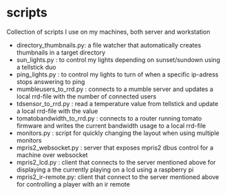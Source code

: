 scripts
=======

Collection of scripts I use on my machines, both server and workstation

- directory_thumbnails.py: a file watcher that automatically creates thumbnails in a target directory
- sun_lights.py : to control my lights depending on sunset/sundown using a tellstick duo
- ping_lights.py : to control my lights to turn of when a specific ip-adress stops answering to ping
- mumbleusers_to_rrd.py : connects to a mumble server and updates a local rrd-file with the number of connected users
- tdsensor_to_rrd.py : read a temperature value from tellstick and update a local rrd-file with the value
- tomatobandwidth_to_rrd.py : connects to a router running tomato firmware and writes the current bandwidth usage to a local rrd-file
- monitors.py : script for quickly changing the layout when using multiple monitors
- mpris2_websocket.py : server that exposes mpris2 dbus control for a machine over websocket
- mpris2_lcd.py : client that connects to the server mentioned above for displaying a the currently playing on a lcd using a raspberry pi
- mpris2_ir-remote.py: client that connect to the server mentioned above for controlling a player with an ir remote
